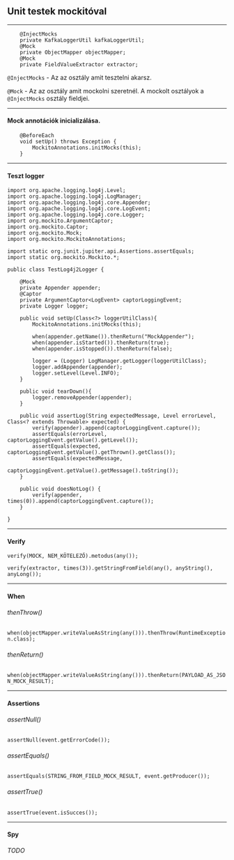 ## Unit testek mockitóval

---

```
    @InjectMocks
    private KafkaLoggerUtil kafkaLoggerUtil;
    @Mock
    private ObjectMapper objectMapper;
    @Mock
    private FieldValueExtractor extractor;
```
`@InjectMocks` - Az az osztály amit tesztelni akarsz.

`@Mock` - Az az osztály amit mockolni szeretnél. A mockolt osztályok a `@InjectMocks` osztály fieldjei.

---

#### Mock annotációk inicializálása.
```
    @BeforeEach
    void setUp() throws Exception {
        MockitoAnnotations.initMocks(this);
    }
```

---

#### Teszt logger
```
import org.apache.logging.log4j.Level;
import org.apache.logging.log4j.LogManager;
import org.apache.logging.log4j.core.Appender;
import org.apache.logging.log4j.core.LogEvent;
import org.apache.logging.log4j.core.Logger;
import org.mockito.ArgumentCaptor;
import org.mockito.Captor;
import org.mockito.Mock;
import org.mockito.MockitoAnnotations;

import static org.junit.jupiter.api.Assertions.assertEquals;
import static org.mockito.Mockito.*;

public class TestLog4j2Logger {

    @Mock
    private Appender appender;
    @Captor
    private ArgumentCaptor<LogEvent> captorLoggingEvent;
    private Logger logger;

    public void setUp(Class<?> loggerUtilClass){
        MockitoAnnotations.initMocks(this);

        when(appender.getName()).thenReturn("MockAppender");
        when(appender.isStarted()).thenReturn(true);
        when(appender.isStopped()).thenReturn(false);

        logger = (Logger) LogManager.getLogger(loggerUtilClass);
        logger.addAppender(appender);
        logger.setLevel(Level.INFO);
    }

    public void tearDown(){
        logger.removeAppender(appender);
    }

    public void assertLog(String expectedMessage, Level errorLevel, Class<? extends Throwable> expected) {
        verify(appender).append(captorLoggingEvent.capture());
        assertEquals(errorLevel, captorLoggingEvent.getValue().getLevel());
        assertEquals(expected, captorLoggingEvent.getValue().getThrown().getClass());
        assertEquals(expectedMessage,
                captorLoggingEvent.getValue().getMessage().toString());
    }

    public void doesNotLog() {
        verify(appender, times(0)).append(captorLoggingEvent.capture());
    }

}
```

---

#### Verify
`verify(MOCK, NEM_KÖTELEZŐ).metodus(any());`

`verify(extractor, times(3)).getStringFromField(any(), anyString(), anyLong());`

---

#### When
###### thenThrow()
`when(objectMapper.writeValueAsString(any())).thenThrow(RuntimeException.class);`
###### thenReturn()
`when(objectMapper.writeValueAsString(any())).thenReturn(PAYLOAD_AS_JSON_MOCK_RESULT);`

---

#### Assertions
###### assertNull()
`assertNull(event.getErrorCode());`
###### assertEquals()
`assertEquals(STRING_FROM_FIELD_MOCK_RESULT, event.getProducer());`
###### assertTrue()
`assertTrue(event.isSucces());`

---

#### Spy
###### TODO
